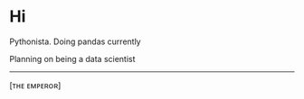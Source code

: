 # Hi

Pythonista.
Doing pandas currently

Planning on being a data scientist
______________________________
[ᴛʜᴇ ᴇᴍᴘᴇʀᴏʀ]
